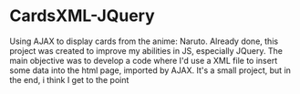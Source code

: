# CardsXML-JQuery
Using AJAX to display cards from the anime: Naruto. 
Already done, this project was created to improve my abilities in JS, especially JQuery.
The main objective was to develop a code where I'd use a XML file to insert some data into the html page, imported by AJAX.
It's a small project, but in the end, i think I get to the point
